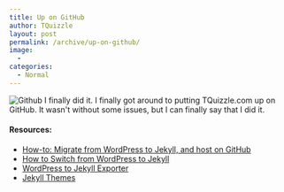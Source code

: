 ```yaml
---
title: Up on GitHub
author: TQuizzle
layout: post
permalink: /archive/up-on-github/
image:
  - 
categories:
  - Normal
---
```

![Github](http://www.jabenterprises.org/Images/work/github-logo.png)
I finally did it. I finally got around to putting TQuizzle.com up on GitHub.
It wasn't without some issues, but I can finally say that I did it.


#### Resources:
- [How-to: Migrate from WordPress to Jekyll, and host on GitHub](http://girliemac.com/blog/2013/12/27/wordpress-to-jekyll/)
- [How to Switch from WordPress to Jekyll](http://fettblog.eu/blog/2014/01/02/how-to-switch-from-wordpress-to-jekyll/)
- [WordPress to Jekyll Exporter](https://github.com/benbalter/wordpress-to-jekyll-exporter)
- [Jekyll Themes](http://jekyllthemes.org/)
